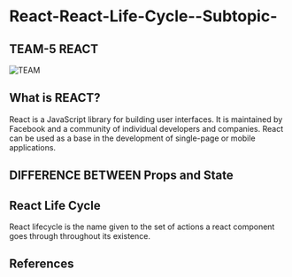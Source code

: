 # React-React-Life-Cycle--Subtopic-
## TEAM-5 REACT
![TEAM](https://github.com/sudheera96/React-React-Life-Cycle--Subtopic-/blob/master/Screenshot%20(40).png)
## What is REACT?
React is a JavaScript library for building user interfaces. It is maintained by Facebook and a community of individual developers and companies. React can be used as a base in the development of single-page or mobile applications.
## DIFFERENCE BETWEEN Props and State
## React Life Cycle
React  lifecycle is the name given to the set of actions a react component goes through throughout its existence.
## References 
